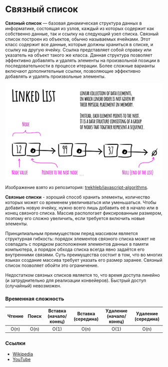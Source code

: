 # Связный список

**Связный список** — базовая динамическая структура данных в информатике, состоящая из узлов, каждый из которых содержит как собственно
данные, так и ссылку на следующий узел списка. Связный список построен из объектов, обычно называемых ячейками. Этот класс содержит все
данные, которые должны храниться в списке, и ссылку на другую ячейку. Ссылка представляет собой справку или указатель на объект такого
же класса. Данная структура позволяет эффективно добавлять и удалять элементы на произвольной позиции в последовательности в процессе
итерации. Более сложные варианты включают дополнительные ссылки, позволяющие эффективно добавлять и удалять произвольные элементы.

![Linked List](/assets/linked-list.jpeg)

Изображение взято из репозитория: [trekhleb/javascript-algorithms](https://github.com/trekhleb/javascript-algorithms).

**Связные списки** - хороший способ хранить элементы, количество которых может со временем увеличиваться или уменьшаться. Чтобы
добавить новую ячейку, нужно всего лишь добавить её в начало или в конец связного списка. Массив распологает фиксированным размером,
поэтому его сложно увеличить, если требуется включить новые элементы.

Принципиальным преимуществом перед массивом является структурная гибкость: порядок элементов связного списка может не совпадать с
порядком расположения элементов данных в памяти компьютера, а порядок обхода списка всегда явно задаётся его внутренними связями. Суть
преимущества состоит в том, что во многих языках создание массива требует указать его размер заранее. Связный список позволяет обойти
это ограничение.

Недостатком связных списков является то, что время доступа линейно (и затруднительно для реализации конвейеров). Быстрый доступ
(случайный) невозможен.

### Временная сложность

| Чтение | Поиск | Вставка (начало/конец) | Вставка (середина) | Удаление (начало/конец) | Удаление (середина) |
| :----: |:-----:|:----------------------:|:------------------:|:-----------------------:|:-------------------:|
|  O(n)  | O(n)  |          O(1)          |        O(n)        |          O(1)           |        O(n)         |

### Ссылки

- [Wikipedia](https://ru.wikipedia.org/wiki/%D0%A1%D0%B2%D1%8F%D0%B7%D0%BD%D1%8B%D0%B9_%D1%81%D0%BF%D0%B8%D1%81%D0%BE%D0%BA)
- [YouTube](https://www.youtube.com/watch?v=KTpOalDwBjg)
